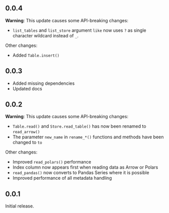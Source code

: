 0.0.4
-----
**Warning**: This update causes some API-breaking changes:
* `list_tables` and `list_store` argument `like` now uses `?` as single character
  wildcard instead of `_`.

Other changes:
* Added `Table.insert()`


0.0.3
-----
* Added missing dependencies
* Updated docs

0.0.2
-----

**Warning**: This update causes some API-breaking changes:
* `Table.read()` and `Store.read_table()` has now been renamed to `read_arrow()`
* The parameter `new_name` in `rename_*()` functions and methods have been changed to `to`

Other changes:
* Improved `read_polars()` performance
* Index column now appears first when reading data as Arrow or Polars
* `read_pandas()` now converts to Pandas Series where it is possible
* Improved performance of all metadata handling

0.0.1
-----

Initial release.